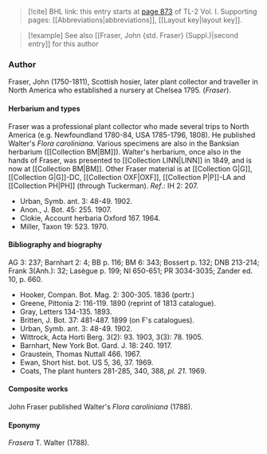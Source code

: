 > [!cite] BHL link: this entry starts at [page 873](https://www.biodiversitylibrary.org/item/103414#page/921/mode/1up) of TL-2 Vol. I.
> Supporting pages: [[Abbreviations|abbreviations]], [[Layout key|layout key]].

> [!example] See also [[Fraser, John {std. Fraser} (Suppl.)|second entry]] for this author

### Author

Fraser, John (1750-1811), Scottish hosier, later plant collector and traveller in North America who established a nursery at Chelsea 1795. (*Fraser*).

#### Herbarium and types

Fraser was a professional plant collector who made several trips to North America (e.g. Newfoundland 1780-84, USA 1785-1796, 1808). He published Walter's *Flora caroliniana*. Various specimens are also in the Banksian herbarium ([[Collection BM|BM]]). Walter's herbarium, once also in the hands of Fraser, was presented to [[Collection LINN|LINN]] in 1849, and is now at [[Collection BM|BM]]. Other Fraser material is at [[Collection G|G]], [[Collection G|G]]-DC, [[Collection OXF|OXF]], [[Collection P|P]]-LA and [[Collection PH|PH]] (through Tuckerman).
*Ref*.: IH 2: 207.
- Urban, Symb. ant. 3: 48-49. 1902.
- Anon., J. Bot. 45: 255. 1907.
- Clokie, Account herbaria Oxford 167. 1964.
- Miller, Taxon 19: 523. 1970.

#### Bibliography and biography

AG 3: 237; Barnhart 2: 4; BB p. 116; BM 6: 343; Bossert p. 132; DNB 213-214; Frank 3(Anh.): 32; Lasègue p. 199; NI 650-651; PR 3034-3035; Zander ed. 10, p. 660.
- Hooker, Compan. Bot. Mag. 2: 300-305. 1836 (portr.)
- Greene, Pittonia 2: 116-119. 1890 (reprint of 1813 catalogue).
- Gray, Letters 134-135. 1893.
- Britten, J. Bot. 37: 481-487. 1899 (on F's catalogues).
- Urban, Symb. ant. 3: 48-49. 1902.
- Wittrock, Acta Horti Berg. 3(2): 93. 1903, 3(3): 78. 1905.
- Barnhart, New York Bot. Gard. J. 18: 240. 1917.
- Graustein, Thomas Nuttall 466. 1967.
- Ewan, Short hist. bot. US 5, 36, 37. 1969.
- Coats, The plant hunters 281-285, 340, 388, *pl. 21.* 1969.

#### Composite works

John Fraser published Walter's *Flora caroliniana* (1788).

#### Eponymy

*Frasera* T. Walter (1788).


